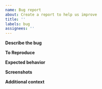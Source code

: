 ```yaml
---
name: Bug report
about: Create a report to help us improve
title: ''
labels: bug
assignees: ''
---
```


**Describe the bug**

**To Reproduce**

**Expected behavior**

**Screenshots**

**Additional context**

